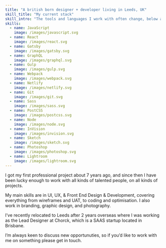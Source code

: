 ```yaml
---
title: "A british born designer + developer living in Leeds, UK"
skill_title: "My current stack"
skill_intro: "The tools and languages I work with often change, below are the ones that I currently use day-to-day"
skills:
  - name: JavaScript
    image: /images/javascript.svg
  - name: React
    image: /images/react.svg
  - name: Gatsby
    image: /images/gatsby.svg
  - name: GraphQL
    image: /images/graphql.svg
  - name: Gulp
    image: /images/gulp.svg
  - name: Webpack
    image: /images/webpack.svg
  - name: Netlify
    image: /images/netlify.svg
  - name: Git
    image: /images/git.svg
  - name: Sass
    image: /images/sass.svg
  - name: PostCSS
    image: /images/postcss.svg
  - name: Node
    image: /images/node.svg
  - name: InVision
    image: /images/invision.svg
  - name: Sketch
    image: /images/sketch.svg
  - name: Photoshop
    image: /images/photoshop.svg
  - name: Lightroom
    image: /images/lightroom.svg
---
```


I got my first professional project about 7 years ago, and since then I have been lucky enough to work with all kinds of talented people, on all kinds of projects.

My main skills are in UI, UX, & Front End Design & Development, covering everything from wireframes and UAT, to coding and optimisation. I also work in branding, graphic design, and photography.

I’ve recently relocated to Leeds after 2 years overseas where I was working as the Lead Designer at Chorck, which is a SAAS startup located in Brisbane.

I’m always keen to discuss new opportunuties, so if you’d like to work with me on something please get in touch. 